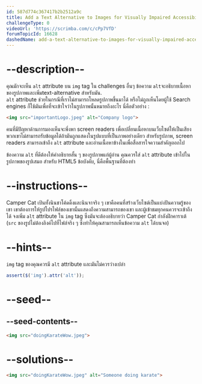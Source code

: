 ```yaml
---
id: 587d774c367417b2b2512a9c
title: Add a Text Alternative to Images for Visually Impaired Accessibility
challengeType: 0
videoUrl: 'https://scrimba.com/c/cPp7VfD'
forumTopicId: 16628
dashedName: add-a-text-alternative-to-images-for-visually-impaired-accessibility
---
```


# --description--

คุณมักจะเห็น `alt` attribute บน `img` tag ใน challenges อื่นๆ
ข้อความ `alt`จะอธิบายเนื้อหาของรูปภาพและเพิ่มtext-alternative สำหรับมัน.  
`alt` attribute ช่วยในกรณีที่เราไม่สามารถโหลดรูปภาพขึ้นมาได้ หรือไม่ถูกเห็นโดยผู้ใช้ 
Search engines ก็ใช้มันเพื่อที่จะเข้าใจว่าในรูปภาพนั้นหมายถึงอะไร
นี่คือตัวอย่าง :

```html
<img src="importantLogo.jpeg" alt="Company logo">
```

คนที่มีปัญหาด้านการมองเห็นจะพึ่งพา screen readers เพื่อเปลี่ยนเนื้อหาบนเว็บไซต์ให้เป็นเสียง
พวกเขาไม่สามารถรับข้อมูลได้ถ้ามันถูกแสดงในรูปแบบที่เป็นภาพอย่างเดียว
สำหรับรูปภาพ, screen readers สามารถเข้าถึง `alt` attribute และอ่านเนื้อหาข้างในเพื่อสื่อสารใจความสำคัญออกไป

ข้องความ `alt` ที่ดีต้องให้คำอธิบายสั้น ๆ ของรูปภาพแก่ผู้อ่าน
คุณควรใส่ `alt` attribute เข้าไปในรูปภาพของรูปเสมอ
สำหรับ HTML5 ข้อบังคับ, นี่คือพื้นฐานที่ต้องทำ

# --instructions--

Camper Cat เป้นทั้งนินชาโค้ดดิ้งและนินจาจริง ๆ เขาคือคนที่สร้างเว็บไซต์เป็นแบ่งปันความรู้ของเขา
เขาต้องการให้รูปโปรไฟล์ของเขานั้นแสดงถึงความสามารถของเขา และผู้เข้าชมทุกคนควรจะเข้าถึงได้
จงเพิ่ม `alt` attribute ใน `img` tag ซึ่งมันจะต้องอธิบายว่า Camper Cat กำลังฝึกคาราเต้ (`src` ของรูปไม่ต้องลิงค์ไปที่ไฟล์จริง ๆ ซึ่งทำให้คุณสามารถเห็นข้อความ `alt` ได้บนจอ)

# --hints--

`img` tag ของคุณควรมี `alt` attribute และมันไม่ควรว่างเปล่า

```js
assert($('img').attr('alt'));
```

# --seed--

## --seed-contents--

```html
<img src="doingKarateWow.jpeg">
```

# --solutions--

```html
<img src="doingKarateWow.jpeg" alt="Someone doing karate">
```
